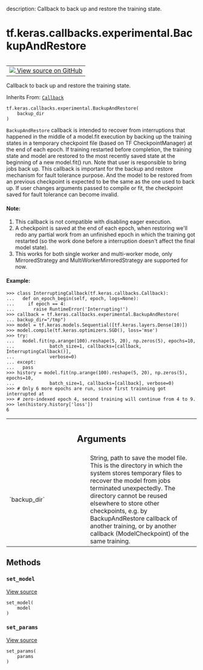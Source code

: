 description: Callback to back up and restore the training state.

<div itemscope itemtype="http://developers.google.com/ReferenceObject">
<meta itemprop="name" content="tf.keras.callbacks.experimental.BackupAndRestore" />
<meta itemprop="path" content="Stable" />
<meta itemprop="property" content="__init__"/>
<meta itemprop="property" content="set_model"/>
<meta itemprop="property" content="set_params"/>
</div>

# tf.keras.callbacks.experimental.BackupAndRestore

<!-- Insert buttons and diff -->

<table class="tfo-notebook-buttons tfo-api nocontent" align="left">
<td>
  <a target="_blank" href="https://github.com/tensorflow/tensorflow/blob/r2.3/tensorflow/python/keras/callbacks.py#L1446-L1555">
    <img src="https://www.tensorflow.org/images/GitHub-Mark-32px.png" />
    View source on GitHub
  </a>
</td>
</table>



Callback to back up and restore the training state.

Inherits From: [`Callback`](../../../../tf/keras/callbacks/Callback.md)

<pre class="devsite-click-to-copy prettyprint lang-py tfo-signature-link">
<code>tf.keras.callbacks.experimental.BackupAndRestore(
    backup_dir
)
</code></pre>



<!-- Placeholder for "Used in" -->

`BackupAndRestore` callback is intended to recover from interruptions that
happened in the middle of a model.fit execution by backing up the
training states in a temporary checkpoint file (based on TF CheckpointManager)
at the end of each epoch. If training restarted before completion, the
training state and model are restored to the most recently saved state at the
beginning of a new model.fit() run.
Note that user is responsible to bring jobs back up.
This callback is important for the backup and restore mechanism for fault
tolerance purpose. And the model to be restored from an previous checkpoint is
expected to be the same as the one used to back up. If user changes arguments
passed to compile or fit, the checkpoint saved for fault tolerance can become
invalid.

#### Note:


1. This callback is not compatible with disabling eager execution.
2. A checkpoint is saved at the end of each epoch, when restoring we'll redo
any partial work from an unfinished epoch in which the training got restarted
(so the work done before a interruption doesn't affect the final model state).
3. This works for both single worker and multi-worker mode, only
MirroredStrategy and MultiWorkerMirroredStrategy are supported for now.

#### Example:



```
>>> class InterruptingCallback(tf.keras.callbacks.Callback):
...   def on_epoch_begin(self, epoch, logs=None):
...     if epoch == 4:
...       raise RuntimeError('Interrupting!')
>>> callback = tf.keras.callbacks.experimental.BackupAndRestore(
... backup_dir="/tmp")
>>> model = tf.keras.models.Sequential([tf.keras.layers.Dense(10)])
>>> model.compile(tf.keras.optimizers.SGD(), loss='mse')
>>> try:
...   model.fit(np.arange(100).reshape(5, 20), np.zeros(5), epochs=10,
...             batch_size=1, callbacks=[callback, InterruptingCallback()],
...             verbose=0)
... except:
...   pass
>>> history = model.fit(np.arange(100).reshape(5, 20), np.zeros(5), epochs=10,
...             batch_size=1, callbacks=[callback], verbose=0)
>>> # Only 6 more epochs are run, since first trainning got interrupted at
>>> # zero-indexed epoch 4, second training will continue from 4 to 9.
>>> len(history.history['loss'])
6
```

<!-- Tabular view -->
 <table class="responsive fixed orange">
<colgroup><col width="214px"><col></colgroup>
<tr><th colspan="2"><h2 class="add-link">Arguments</h2></th></tr>

<tr>
<td>
`backup_dir`
</td>
<td>
String, path to save the model file. This is the directory in
which the system stores temporary files to recover the model from jobs
terminated unexpectedly. The directory cannot be reused elsewhere to
store other checkpoints, e.g. by BackupAndRestore callback of another
training, or by another callback (ModelCheckpoint) of the same training.
</td>
</tr>
</table>



## Methods

<h3 id="set_model"><code>set_model</code></h3>

<a target="_blank" href="https://github.com/tensorflow/tensorflow/blob/r2.3/tensorflow/python/keras/callbacks.py#L1525-L1526">View source</a>

<pre class="devsite-click-to-copy prettyprint lang-py tfo-signature-link">
<code>set_model(
    model
)
</code></pre>




<h3 id="set_params"><code>set_params</code></h3>

<a target="_blank" href="https://github.com/tensorflow/tensorflow/blob/r2.3/tensorflow/python/keras/callbacks.py#L616-L617">View source</a>

<pre class="devsite-click-to-copy prettyprint lang-py tfo-signature-link">
<code>set_params(
    params
)
</code></pre>






